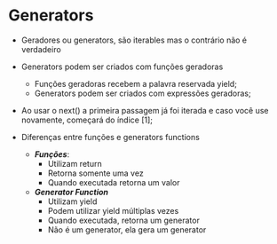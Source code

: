 # Generators

- Geradores ou generators, são iterables mas o contrário não é verdadeiro

- Generators podem ser criados com funções geradoras
  - Funções geradoras recebem a palavra reservada yield;
  - Generators podem ser criados com expressões geradoras;
  
- Ao usar o next() a primeira passagem já foi iterada e caso você use novamente, começará do índice [1];

- Diferenças entre funções e generators functions
  - ***Funções***:
    - Utilizam return
    - Retorna somente uma vez
    - Quando executada retorna um valor
  - ***Generator Function***
    - Utilizam yield
    - Podem utilizar yield múltiplas vezes
    - Quando executada, retorna um generator
    - Não é um generator, ela gera um generator